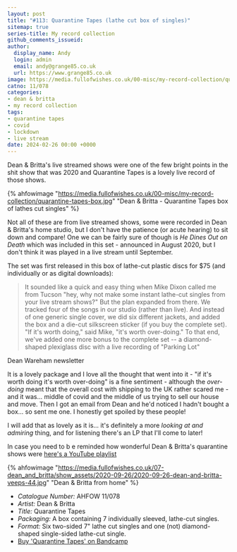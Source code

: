 ```yaml
---
layout: post
title: "#113: Quarantine Tapes (lathe cut box of singles)"
sitemap: true
series-title: My record collection
github_comments_issueid:
author:
  display_name: Andy
  login: admin
  email: andy@grange85.co.uk
  url: https://www.grange85.co.uk
image: https://media.fullofwishes.co.uk/00-misc/my-record-collection/quarantine-tapes-box.jpg
catno: 11/078
categories:
- dean & britta
- my record collection
tags:
- quarantine tapes
- covid
- lockdown
- live stream
date: 2024-02-26 00:00 +0000
---
```

Dean & Britta's live streamed shows were one of the few bright points in the shit show that was 2020 and Quarantine Tapes is a lovely live record of those shows.

{% ahfowimage "https://media.fullofwishes.co.uk/00-misc/my-record-collection/quarantine-tapes-box.jpg" "Dean & Britta - Quarantine Tapes box of lathes cut singles" %}

Not all of these are from live streamed shows, some were recorded in Dean & Britta's home studio, but I don't have the patience (or acute hearing) to sit down and compare! One we can be fairly sure of though is _He Dines Out on Death_ which was included in this set - announced in August 2020, but I don't think it was played in a live stream until September. 

<!--more-->

The set was first released in this box of lathe-cut plastic discs for $75 (and individually or as digital downloads):

<blockquote>
It sounded like a quick and easy thing when Mike Dixon called me from Tucson "hey, why not make some instant lathe-cut singles from your live stream shows?" But the plan expanded from there. We tracked four of the songs in our studio (rather than live). And instead of one generic single cover, we did six different jackets, and added the box and a die-cut silkscreen sticker (if you buy the complete set). "If it's worth doing," said Mike, "it's worth over-doing." To that end, we've added one more bonus to the complete set -- a diamond-shaped plexiglass disc with a live recording of "Parking Lot"
</blockquote>
<p class="caption">Dean Wareham newsletter</p>

It is a lovely package and I love all the thought that went into it - "if it's worth doing it's worth over-doing" is a fine sentiment - although the _over-doing_ meant that the overall cost with shipping to the UK rather scared me - and it was... middle of covid and the middle of us trying to sell our house and move. Then I got an email from Dean and he'd noticed I hadn't bought a box... so sent me one. I honestly get spoiled by these people!

I will add that as lovely as it is... it's definitely a more _looking at and admiring_ thing, and for listening there's an LP that I'll come to later!

In case you need to b e reminded how wonderful Dean & Britta's quarantine shows were [here's a YouTube playlist](https://youtube.com/playlist?list=PLVUlJ8-T7PGaHT7kFoKYnihyXtiugNoh-&si=drh10e5Ek11ANQtC)

{% ahfowimage "https://media.fullofwishes.co.uk/07-dean_and_britta/show_assets/2020-09-26/2020-09-26-dean-and-britta-veeps-44.jpg" "Dean & Britta from home" %}

 - *Catalogue Number:* AHFOW 11/078
 - *Artist:* Dean & Britta
 - *Title:* Quarantine Tapes
 - *Packaging:* A box containing 7 individually sleeved, lathe-cut singles.
 - *Format:* Six two-sided 7" lathe cut singles and one (not) diamond-shaped single-sided lathe-cut single.
 - [Buy 'Quarantine Tapes' on Bandcamp](https://deanandbritta.bandcamp.com/album/quarantine-tapes)
